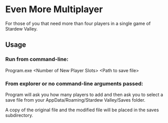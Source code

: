 # Even More Multiplayer
For those of you that need more than four players in a single game of Stardew Valley.
## Usage
### Run from command-line:
Program.exe \<Number of New Player Slots> \<Path to save file>

### From explorer or no command-line arguments passed:
Program will ask you how many players to add and then ask you to select a save file from your AppData/Roaming/Stardew Valley/Saves folder.

A copy of the original file and the modified file will be placed in the saves subdirectory.
